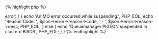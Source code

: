 {% highlight php %}
<?php

	/*
	 * Suspend queuemanager PIGEON in cluster BIRDS.
	 * MQWeb runs on localhost and is listening on port 8081. 
	 */
	$url = 'http://localhost:8081/api/clusqmgr/suspend/PIGEON/BIRDS';

	$curl = curl_init();
	curl_setopt($curl, CURLOPT_URL, $url);
	curl_setopt($curl, CURLOPT_RETURNTRANSFER, 1);

	if ( ($response = curl_exec($curl)) === false )	{
		$err = curl_error($curl);
		echo 'An HTTP error occurred while suspending: ', $err, PHP_EOL;
	}
	else {
		$json = json_decode($response);
		if ( isset($json->error) ) {
			echo 'An MQ error occurred while suspending.', PHP_EOL;
			echo 'Reason Code: ',
				$json->error->reason->code,
				' - ',
				$json->error->reason->desc, 
				PHP_EOL;
		}
		else {
			echo 'Queuemanager PIGEON suspended in clusterd BIRDS', PHP_EOL;
		}
	}
{% endhighlight %}
